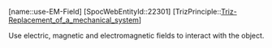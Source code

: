 ﻿---
type: TrizPrincipleSub
aliases:
- use-EM-Field
license: CC BY-SA 4.0
copyright: https://github.com/SpocWeb
IsDeleted: false
IsReadOnly: false
Confidential: public
tags: 
- Triz/Principle/Sub
---
[name::use-EM-Field]
[SpocWebEntityId::22301]
[TrizPrinciple::[Triz-Replacement_of_a_mechanical_system](tech/Triz/Principle/Triz-Replacement_of_a_mechanical_system.md)]

Use electric, magnetic and electromagnetic fields to interact with the object.
